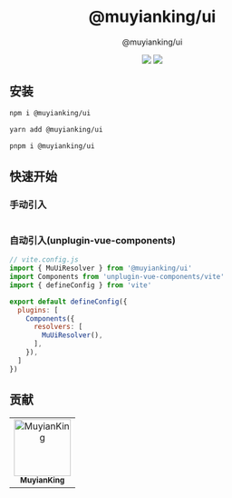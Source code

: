 <h1 align="center">@muyianking/ui</h1>

<p align="center">
@muyianking/ui
</p>

<p align="center">
  <a target="_blank" href="https://www.npmjs.com/package/@muyianking/ui" style="text-decoration: none;"><img  src="https://img.shields.io/npm/v/%40muyianking%2Fui"/></a>
  <a target="_blank" href="https://www.npmjs.com/package/@muyianking/ui" style="text-decoration: none;"><img  src="https://img.shields.io/npm/dm/%40muyianking%2Fui"/></a>
</p>

## 安装

```bash
npm i @muyianking/ui
```

```bash
yarn add @muyianking/ui
```

```bash
pnpm i @muyianking/ui
```

## 快速开始

### 手动引入

```js

```

### 自动引入(unplugin-vue-components)

```js
// vite.config.js
import { MuUiResolver } from '@muyianking/ui'
import Components from 'unplugin-vue-components/vite'
import { defineConfig } from 'vite'

export default defineConfig({
  plugins: [
    Components({
      resolvers: [
        MuUiResolver(),
      ],
    }),
  ]
})
```

## 贡献

<!-- readme: collaborators,contributors -start -->
<table>
	<tbody>
		<tr>
            <td align="center">
                <a href="https://github.com/MuyianKing">
                    <img src="https://avatars.githubusercontent.com/u/44827414?v=4" width="100;" alt="MuyianKing"/>
                    <br />
                    <sub><b>MuyianKing</b></sub>
                </a>
            </td>
		</tr>
	<tbody>
</table>
<!-- readme: collaborators,contributors -end -->
